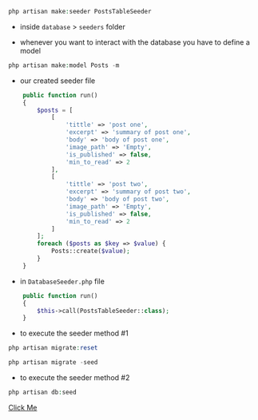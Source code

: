 ````php
php artisan make:seeder PostsTableSeeder
````

- inside `database` > `seeders` folder

- whenever you want to interact with the database you have to
  define a model

````php
php artisan make:model Posts -m
````

- our created seeder file

````php
    public function run()
    {
        $posts = [
            [
                'tittle' => 'post one',
                'excerpt' => 'summary of post one',
                'body' => 'body of post one',
                'image_path' => 'Empty',
                'is_published' => false,
                'min_to_read' => 2
            ],
            [
                'tittle' => 'post two',
                'excerpt' => 'summary of post two',
                'body' => 'body of post two',
                'image_path' => 'Empty',
                'is_published' => false,
                'min_to_read' => 2
            ]
        ];
        foreach ($posts as $key => $value) {
            Posts::create($value);
        }
    }
````

- in `DatabaseSeeder.php` file

````php
    public function run()
    {
        $this->call(PostsTableSeeder::class);
    }
````

- to execute the seeder method #1

````php
php artisan migrate:reset
````

````php
php artisan migrate -seed
````

- to execute the seeder method #2

````php
php artisan db:seed
````

[Click Me](https://www.youtube.com/watch?v=UN42ad3KXqQ)